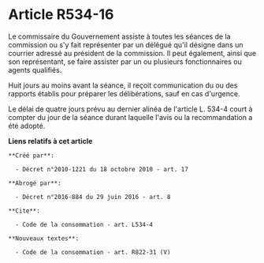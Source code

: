 # Article R534-16

Le commissaire du Gouvernement assiste à toutes les séances de la commission ou s'y fait représenter par un délégué qu'il
désigne dans un courrier adressé au président de la commission. Il peut également, ainsi que son représentant, se faire
assister par un ou plusieurs fonctionnaires ou agents qualifiés. 

Huit jours au moins avant la séance, il reçoit communication du ou des rapports établis pour préparer les délibérations, sauf
en cas d'urgence. 

Le délai de quatre jours prévu au dernier alinéa de l'article L. 534-4 court à compter du jour de la séance durant laquelle
l'avis ou la recommandation a été adopté.

**Liens relatifs à cet article**

	**Créé par**:

	  - Décret n°2010-1221 du 18 octobre 2010 - art. 17

	**Abrogé par**:

	  - Décret n°2016-884 du 29 juin 2016 - art. 8

	**Cite**:

	  - Code de la consommation - art. L534-4

	**Nouveaux textes**:

	  - Code de la consommation - art. R822-31 (V)
